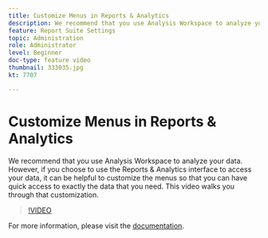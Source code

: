 ```yaml
---
title: Customize Menus in Reports & Analytics
description: We recommend that you use Analysis Workspace to analyze your data. However, if you choose to use the Reports & Analytics interface to access your data, it can be helpful to customize the menus so that you can have quick access to exactly the data that you need. This video walks you through that customization.
feature: Report Suite Settings
topic: Administration
role: Administrator
level: Beginner
doc-type: feature video
thumbnail: 333035.jpg
kt: 7707

---
```


# Customize Menus in Reports & Analytics

We recommend that you use Analysis Workspace to analyze your data. However, if you choose to use the Reports & Analytics interface to access your data, it can be helpful to customize the menus so that you can have quick access to exactly the data that you need. This video walks you through that customization.

>[!VIDEO](https://video.tv.adobe.com/v/333035/?quality=12&learn=on)

For more information, please visit the [documentation](https://experienceleague.adobe.com/docs/analytics/admin/admin-tools/customize-menus.html).
